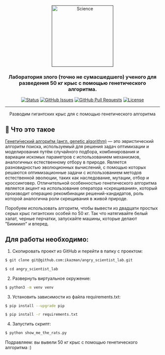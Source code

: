 <p align="center">
  <a href="" rel="noopener">
 <img width=200px height=200px src="https://i.imgur.com/UwJGCOP.jpeg" alt="Science"></a>
</p>

<h3 align="center">Лаборатория злого (точно не сумасшедшего) ученого для разведения 50 кг крыс с помощью генетического алгоритма.</h3>

<div align="center">

[![Status](https://img.shields.io/badge/status-active-success.svg)]()
[![GitHub Issues](https://img.shields.io/github/issues/ikazman/angry_scientist_lab.svg)](https://github.com/ikazman/angry_scientist_lab/issues)
[![GitHub Pull Requests](https://img.shields.io/github/issues-pr/ikazman/angry_scientist_lab.svg)](https://github.com/ikazman/angry_scientist_lab/pulls)
[![License](https://img.shields.io/badge/license-MIT-blue.svg)](/LICENSE)

</div>

---

<p align="center"> Разводим гигантских крыс для с помощью генетического алгоритма
    <br> 
</p>

## 🧐 Что это такое <a name = "about"></a>

[Генети́ческий алгори́тм (англ. genetic algorithm)](https://ru.wikipedia.org/wiki/%D0%93%D0%B5%D0%BD%D0%B5%D1%82%D0%B8%D1%87%D0%B5%D1%81%D0%BA%D0%B8%D0%B9_%D0%B0%D0%BB%D0%B3%D0%BE%D1%80%D0%B8%D1%82%D0%BC) — это эвристический алгоритм поиска, используемый для решения задач оптимизации и моделирования путём случайного подбора, комбинирования и вариации искомых параметров с использованием механизмов, аналогичных естественному отбору в природе. Является разновидностью эволюционных вычислений, с помощью которых решаются оптимизационные задачи с использованием методов естественной эволюции, таких как наследование, мутации, отбор и кроссинговер. Отличительной особенностью генетического алгоритма является акцент на использование оператора «скрещивания», который производит операцию рекомбинации решений-кандидатов, роль которой аналогична роли скрещивания в живой природе.

Поробуем использовать алгоритм, чтобы вывести из двадцати простых серых крыс гигантских особей по 50 кг. Так что натягивайте белый халат, черные перчатки, запускайте машины, которые делают "Бииииип" и вперед.


## Для работы необходимо:

1) Скопировать проект из GitHub и перейти в папку с проектом:
```bash
$ git clone git@github.com:ikazman/angry_scientist_lab.git
```
```bash
$ cd angry_scientist_lab
```
2) Развернуть виртуальное окружение:
```bash
$ python3 -m venv venv
```
3) Установить зависимости из файла requirements.txt:
```bash
$ pip install --upgrade pip
```
```bash
$ pip install -r requirements.txt
```
4) Запустить скрипт:
```bash
$ python show_me_the_rats.py 
```
Подравляем: вы вывели 50 кг крыс с помощью генетического алгоритма :)